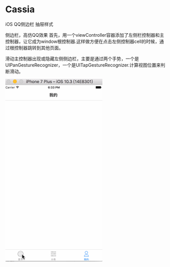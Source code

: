 # Cassia
iOS QQ侧边栏 抽屉样式

侧边栏，高仿QQ效果
首先，用一个viewController容器添加了左侧栏控制器和主控制器，让它成为window根控制器.这样做方便在点击左侧控制器cell的时候，通过根控制器跳转到其他页面。

滑动主控制器出现或隐藏左侧侧边栏，主要是通过两个手势，一个是UIPanGestureRecognizer，一个是UITapGestureRecognizer.计算视图位置来判断滑动。

![image](https://github.com/LQCdududu/Cassia_LeeSir/blob/master/demo.gif)
